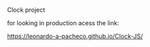 Clock project

for looking in production acess the link:

https://leonardo-a-pacheco.github.io/Clock-JS/


